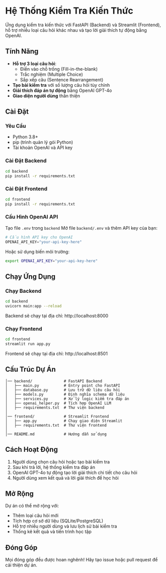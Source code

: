 # Hệ Thống Kiểm Tra Kiến Thức

Ứng dụng kiểm tra kiến thức với FastAPI (Backend) và Streamlit (Frontend), hỗ trợ nhiều loại câu hỏi khác nhau và tạo lời giải thích tự động bằng OpenAI.

## Tính Năng

-   **Hỗ trợ 3 loại câu hỏi**:
    -   Điền vào chỗ trống (Fill-in-the-blank)
    -   Trắc nghiệm (Multiple Choice)
    -   Sắp xếp câu (Sentence Rearrangement)
-   **Tạo bài kiểm tra** với số lượng câu hỏi tùy chỉnh
-   **Giải thích đáp án tự động** bằng OpenAI GPT-4o
-   **Giao diện người dùng** thân thiện

## Cài Đặt

### Yêu Cầu

-   Python 3.8+
-   pip (trình quản lý gói Python)
-   Tài khoản OpenAI và API key

### Cài Đặt Backend

```bash
cd backend
pip install -r requirements.txt
```

### Cài Đặt Frontend

```bash
cd frontend
pip install -r requirements.txt
```

### Cấu Hình OpenAI API

Tạo file `.env` trong `backend`
Mở file `backend/.env` và thêm API key của bạn:

```python
# Cấu hình API key cho OpenAI
OPENAI_API_KEY="your-api-key-here"
```

Hoặc sử dụng biến môi trường:

```bash
export OPENAI_API_KEY="your-api-key-here"
```

## Chạy Ứng Dụng

### Chạy Backend

```bash
cd backend
uvicorn main:app --reload
```

Backend sẽ chạy tại địa chỉ: http://localhost:8000

### Chạy Frontend

```bash
cd frontend
streamlit run app.py
```

Frontend sẽ chạy tại địa chỉ: http://localhost:8501

## Cấu Trúc Dự Án

```
│── backend/              # FastAPI Backend
│   ├── main.py           # Entry point cho FastAPI
│   ├── database.py       # Lưu trữ dữ liệu câu hỏi
│   ├── models.py         # Định nghĩa schema dữ liệu
│   ├── services.py       # Xử lý logic kiểm tra đáp án
│   ├── openai_helper.py  # Tích hợp OpenAI LLM
│   ├── requirements.txt  # Thư viện backend
│
│── frontend/             # Streamlit Frontend
│   ├── app.py            # Chạy giao diện Streamlit
│   ├── requirements.txt  # Thư viện frontend
│
│── README.md             # Hướng dẫn sử dụng
```

## Cách Hoạt Động

1. Người dùng chọn câu hỏi hoặc tạo bài kiểm tra
2. Sau khi trả lời, hệ thống kiểm tra đáp án
3. OpenAI GPT-4o tự động tạo lời giải thích chi tiết cho câu hỏi
4. Người dùng xem kết quả và lời giải thích để học hỏi

## Mở Rộng

Dự án có thể mở rộng với:

-   Thêm loại câu hỏi mới
-   Tích hợp cơ sở dữ liệu (SQLite/PostgreSQL)
-   Hỗ trợ nhiều người dùng và lưu lịch sử bài kiểm tra
-   Thống kê kết quả và tiến trình học tập

## Đóng Góp

Mọi đóng góp đều được hoan nghênh! Hãy tạo issue hoặc pull request để cải thiện dự án.
